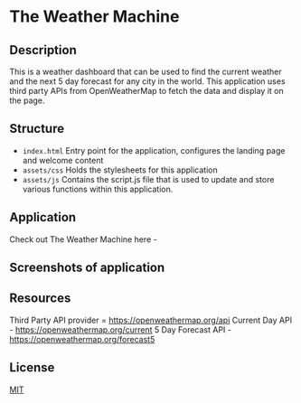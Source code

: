 # The Weather Machine

## Description

This is a weather dashboard that can be used to find the current weather and the next 5 day forecast for any city in the world. This application uses third party APIs from OpenWeatherMap to fetch the data and display it on the page.

## Structure

- `index.html` Entry point for the application, configures the landing page and welcome content
- `assets/css` Holds the stylesheets for this application
- `assets/js` Contains the script.js file that is used to update and store various functions within this application.

## Application

Check out The Weather Machine here - 

## Screenshots of application



## Resources

Third Party API provider = https://openweathermap.org/api
Current Day API - https://openweathermap.org/current
5 Day Forecast API - https://openweathermap.org/forecast5

## License
[MIT](LICENSE)


